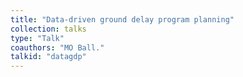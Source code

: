 ```yaml
---
title: "Data-driven ground delay program planning"
collection: talks
type: "Talk"
coauthors: "MO Ball."
talkid: "datagdp"
---
```

